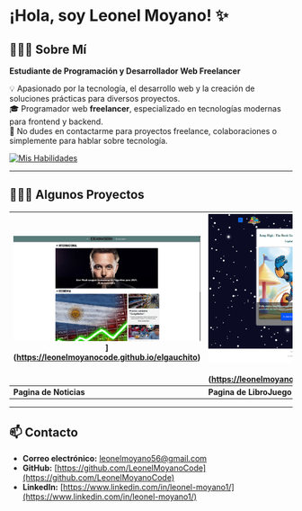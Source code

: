 # ¡Hola, soy Leonel Moyano! ✨

## 👨🏻‍💻 Sobre Mí  
**Estudiante de Programación y Desarrollador Web Freelancer**

💡 Apasionado por la tecnología, el desarrollo web y la creación de soluciones prácticas para diversos proyectos.  
🎓 Programador web **freelancer**, especializado en tecnologías modernas para frontend y backend.  
💬 No dudes en contactarme para proyectos freelance, colaboraciones o simplemente para hablar sobre tecnología.  

[![Mis Habilidades](https://skillicons.dev/icons?i=react,nodejs,ts,tailwind,js,html,css,linux,c)](https://skillicons.dev)

---

## 👨🏻‍💻 Algunos Proyectos

| ![Texto alternativo 1](indexnoticias.jpg)](https://leonelmoyanocode.github.io/elgauchito) | ![Texto alternativo 2](librojuego.jpg)](https://leonelmoyanocode.github.io/jumphigh/) | ![Texto alternativo 3](indexuniversidad.jpg)](https://leonelmoyanocode.github.io/universidadhurlingham/) | ![Texto alternativo 4](indexparro.jpg)(https://leonelmoyanocode.github.io/peluqueriaparro/) |
|---------------------------------------------|----------------------------------------|---------------------------------------|---------------------------------------|
| **Pagina de Noticias**                      | **Pagina de LibroJuego**               | **Pagina Evento de Universidad**      | **Pagina de Barberia** |



---

## 📫 Contacto  

- **Correo electrónico:** [leonelmoyano56@gmail.com](mailto:leonelmoyano56@gmail.com)  
- **GitHub:** [https://github.com/LeonelMoyanoCode](https://github.com/LeonelMoyanoCode)  
- **LinkedIn:** [https://www.linkedin.com/in/leonel-moyano1/](https://www.linkedin.com/in/leonel-moyano1/)  
